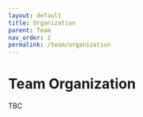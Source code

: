 ```yaml
---
layout: default
title: Organization
parent: Team
nav_order: 2
permalink: /team/organization
---
```


# Team Organization

TBC
